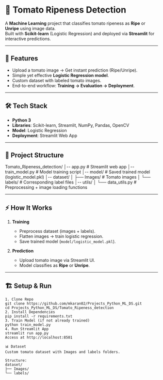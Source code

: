 # 🍅 Tomato Ripeness Detection

A **Machine Learning** project that classifies tomato ripeness as **Ripe** or **Unripe** using image data.  
Built with **Scikit-learn** (Logistic Regression) and deployed via **Streamlit** for interactive predictions.

---

## 🚀 Features

- Upload a tomato image → Get instant prediction (Ripe/Unripe).
- Simple yet effective **Logistic Regression model**.
- Custom dataset with labeled tomato images.
- End-to-end workflow: **Training → Evaluation → Deployment**.

---

## 🛠 Tech Stack

- **Python 3**
- **Libraries**: Scikit-learn, Streamlit, NumPy, Pandas, OpenCV
- **Model**: Logistic Regression
- **Deployment**: Streamlit Web App

---

## 📂 Project Structure

Tomato_Ripeness_detection/
│-- app.py # Streamlit web app
│-- train_model.py # Model training script
│-- model/ # Saved trained model (logistic_model.pkl)
│-- dataset/
│ ├── Images/ # Tomato images
│ └── labels/ # Corresponding label files
│-- utils/
│ └── data_utils.py # Preprocessing + image loading functions


---

## ⚡ How It Works

1. **Training**
   - Preprocess dataset (images + labels).
   - Flatten images → train logistic regression.
   - Save trained model (`model/logistic_model.pkl`).

2. **Prediction**
   - Upload tomato image via Streamlit UI.
   - Model classifies as **Ripe** or **Unripe**.

---

## 🏗 Setup & Run


```
1. Clone Repo
git clone https://github.com/mkaran02/Projects_Python_ML_DS.git
cd Projects_Python_ML_DS/Tomato_Ripeness_detection
2. Install Dependencies
pip install -r requirements.txt
3. Train Model (if not already trained)
python train_model.py
4. Run Streamlit App
streamlit run app.py
Access at http://localhost:8501

📊 Dataset
Custom tomato dataset with Images and labels folders.

Structure:
dataset/
├── Images/
└── labels/
